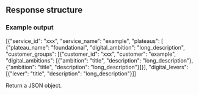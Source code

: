 ## Response structure

### Example output

[{"service_id": "xxx", "service_name": "example", "plateaus": [ {"plateau_name": "foundational", "digital_ambition": "long_description", "customer_groups": [{"customer_id": "xxx", "customer": "example", "digital_ambitions": [{"ambition": "title", "description": "long_description"},{"ambition": "title", "description": "long_description"}]}], "digital_levers": [{"lever": "title", "description": "long_description"}]]

Return a JSON object.
